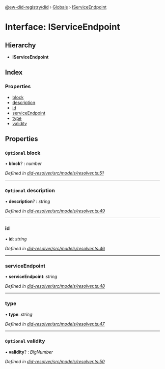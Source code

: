 [@ew-did-registry/did](../README.md) › [Globals](../globals.md) › [IServiceEndpoint](iserviceendpoint.md)

# Interface: IServiceEndpoint

## Hierarchy

* **IServiceEndpoint**

## Index

### Properties

* [block](iserviceendpoint.md#optional-block)
* [description](iserviceendpoint.md#optional-description)
* [id](iserviceendpoint.md#id)
* [serviceEndpoint](iserviceendpoint.md#serviceendpoint)
* [type](iserviceendpoint.md#type)
* [validity](iserviceendpoint.md#optional-validity)

## Properties

### `Optional` block

• **block**? : *number*

*Defined in [did-resolver/src/models/resolver.ts:51](https://github.com/energywebfoundation/ew-did-registry/blob/4dc2947/packages/did-resolver/src/models/resolver.ts#L51)*

___

### `Optional` description

• **description**? : *string*

*Defined in [did-resolver/src/models/resolver.ts:49](https://github.com/energywebfoundation/ew-did-registry/blob/4dc2947/packages/did-resolver/src/models/resolver.ts#L49)*

___

###  id

• **id**: *string*

*Defined in [did-resolver/src/models/resolver.ts:46](https://github.com/energywebfoundation/ew-did-registry/blob/4dc2947/packages/did-resolver/src/models/resolver.ts#L46)*

___

###  serviceEndpoint

• **serviceEndpoint**: *string*

*Defined in [did-resolver/src/models/resolver.ts:48](https://github.com/energywebfoundation/ew-did-registry/blob/4dc2947/packages/did-resolver/src/models/resolver.ts#L48)*

___

###  type

• **type**: *string*

*Defined in [did-resolver/src/models/resolver.ts:47](https://github.com/energywebfoundation/ew-did-registry/blob/4dc2947/packages/did-resolver/src/models/resolver.ts#L47)*

___

### `Optional` validity

• **validity**? : *BigNumber*

*Defined in [did-resolver/src/models/resolver.ts:50](https://github.com/energywebfoundation/ew-did-registry/blob/4dc2947/packages/did-resolver/src/models/resolver.ts#L50)*
